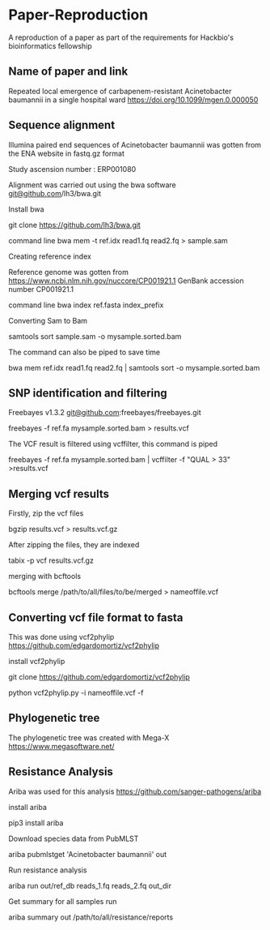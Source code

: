 # Paper-Reproduction
A reproduction of a paper as part of the requirements for Hackbio's bioinformatics fellowship




## Name of paper and link  


Repeated local emergence of carbapenem-resistant Acinetobacter baumannii in a single hospital ward   https://doi.org/10.1099/mgen.0.000050

## Sequence alignment
Illumina paired end sequences of Acinetobacter baumannii was gotten from the ENA website in fastq.gz format 



Study ascension number : ERP001080


Alignment was carried out using the bwa software  git@github.com/lh3/bwa.git

Install bwa

git clone https://github.com/lh3/bwa.git

command line bwa mem -t ref.idx read1.fq read2.fq > sample.sam
 
Creating reference index

Reference genome was gotten from  https://www.ncbi.nlm.nih.gov/nuccore/CP001921.1  GenBank accession number CP001921.1

command line bwa index ref.fasta index_prefix

Converting Sam to Bam


samtools sort sample.sam -o mysample.sorted.bam


The command can also be piped to save time

bwa mem ref.idx read1.fq read2.fq | samtools sort -o mysample.sorted.bam



## SNP identification and filtering 


Freebayes v1.3.2 git@github.com:freebayes/freebayes.git


freebayes -f ref.fa mysample.sorted.bam > results.vcf


The VCF result is filtered using vcffilter, this command is piped 



freebayes -f ref.fa mysample.sorted.bam | vcffilter -f "QUAL > 33" >results.vcf





## Merging vcf results

Firstly, zip the vcf files 

bgzip results.vcf > results.vcf.gz

After zipping the files, they are indexed

tabix -p vcf results.vcf.gz 


merging with bcftools


bcftools merge /path/to/all/files/to/be/merged > nameoffile.vcf


## Converting vcf file format to fasta

This was done using vcf2phylip  https://github.com/edgardomortiz/vcf2phylip


install vcf2phylip 

git clone https://github.com/edgardomortiz/vcf2phylip


python vcf2phylip.py -i nameoffile.vcf -f


## Phylogenetic tree

The phylogenetic tree was created with Mega-X https://www.megasoftware.net/



## Resistance Analysis

Ariba was used for this analysis https://github.com/sanger-pathogens/ariba

install ariba


pip3 install ariba


Download species data from PubMLST

ariba pubmlstget 'Acinetobacter baumannii' out


Run resistance analysis


ariba run out/ref_db reads_1.fq reads_2.fq out_dir


Get summary for all samples run


ariba summary out /path/to/all/resistance/reports 


   
			
			










